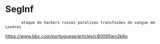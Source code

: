 # SegInf
           ataque de hackers russos paralisou transfusões de sangue em Londres
https://www.bbc.com/portuguese/articles/c80095wn2k8o
